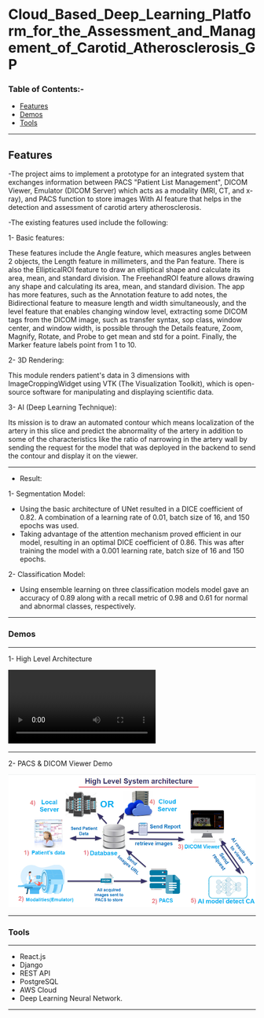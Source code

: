 # Cloud_Based_Deep_Learning_Platform_for_the_Assessment_and_Management_of_Carotid_Atherosclerosis_GP

### Table of Contents:-

- [Features](#Features)
- [Demos](#Demos)
- [Tools](#Tools)
---

## Features

-The project aims to implement a prototype for an integrated system that exchanges information between PACS "Patient List Management", DICOM Viewer, Emulator (DICOM Server) which acts as a modality (MRI, CT, and x-ray), and PACS function to store images With AI feature that helps in the detection and assessment of carotid artery atherosclerosis.

-The existing features used include the following:

1- Basic features: 

These features include the Angle feature, which measures angles between 2 objects, the Length feature in millimeters, and the Pan feature. There is also the EllipticalROI feature to draw an elliptical shape and calculate its area, mean, and standard division. The FreehandROI feature allows drawing any shape and calculating its area, mean, and standard division. The app has more features, such as the Annotation feature to add notes, the Bidirectional feature to measure length and width simultaneously, and the level feature that enables changing window level, extracting some DICOM tags from the DICOM image, such as transfer syntax, sop class, window center, and window width, is possible through the Details feature, Zoom, Magnify, Rotate, and Probe to get mean and std for a point. Finally, the Marker feature labels point from 1 to 10.

2- 3D Rendering:

This module renders patient's data in 3 dimensions with ImageCroppingWidget using VTK (The Visualization Toolkit), which is open-source software for manipulating and displaying scientific data.

3- AI (Deep Learning Technique): 

Its mission is to draw an automated contour which means localization of the artery in this slice and predict the abnormality of the artery in addition to some of the characteristics like the ratio of narrowing in the artery wall by sending the request for the model that was deployed in the backend to send the contour and display it on the viewer.

---
- Result:

1- Segmentation Model:

- Using the basic architecture of UNet resulted in a DICE coefficient of 0.82. A combination of a learning rate of 0.01, batch size of 16, and 150 epochs was used.
- Taking advantage of the attention mechanism proved efficient in our model, resulting in an optimal DICE coefficient of 0.86. This was after training the model with a 0.001 learning rate, batch size of 16 and 150 epochs.

2- Classification Model:

- Using ensemble learning on three classification models model gave an accuracy of 0.89 along with a recall metric of 0.98 and 0.61 for normal and abnormal classes, respectively. 

---

### Demos
---
1- High Level Architecture

![](https://github.com/Sandra-Essa/Cloud_Based_Deep_Learning_Platform_for_the_Assessment_and_Management_of_Carotid_Atherosclerosis_GP/blob/main/Media/Integrated%20Cloud%20based%20PACS_%20Dicom%20Viewer_%20and%20Deep%20Learning.mp4)

---
2- PACS & DICOM Viewer Demo

![](https://github.com/Sandra-Essa/Cloud_Based_Deep_Learning_Platform_for_the_Assessment_and_Management_of_Carotid_Atherosclerosis_GP/blob/main/Media/High%20Level%20System%20Architecture.png)



---
### Tools
----
- React.js
- Django
- REST API
- PostgreSQL
- AWS Cloud
- Deep Learning Neural Network.
----
